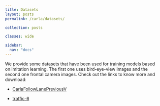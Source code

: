 ```yaml
---
title: Datasets
layout: posts
permalink: /carla/datasets/

collection: posts

classes: wide

sidebar:
  nav: "docs"
---
```


We provide some datasets that have been used for training models based on imitation learning. 
The first one uses bird-eye-view images and the second one frontal camera images. Check out the links to know more and download:


* [CarlaFollowLanePreviousV](https://huggingface.co/datasets/sergiopaniego/CarlaFollowLanePreviousV)

* [traffic-6](https://huggingface.co/datasets/YujiroS/traffic-6)
